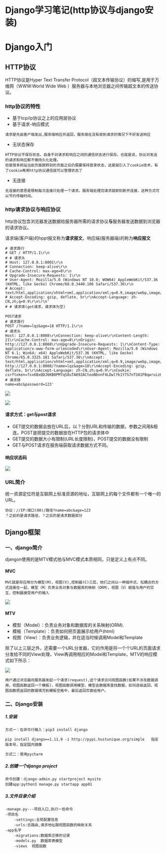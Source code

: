 # Django学习笔记(http协议与django安装)

# Django入门

## HTTP协议

HTTP协议是Hyper Text Transfer Protocol（超文本传输协议）的缩写,是用于万维网（WWW:World Wide Web ）服务器与本地浏览器之间传输超文本的传送协议。

### http协议的特性

- 基于tcp/ip协议之上的应用层协议
- 基于请求-响应模式

```
请求是先由客户端发出,服务端响应并返回，服务端在没有收到请求的情况下不好发送响应
```

- 无状态保存

```
HTTP协议不保存状态，自身不对请求和响应之间的通信状态进行保存。也就是说，协议对发送的请求和响应都不做持久化处理。
但是很多网站当前页面跳转别的页面之后仍需要保持登录状态，这是就引入了cookie技术，有了cookie再用http协议通信就可以管理状态了
```

- 无连接

```
无连接的意思是限制每次连接只处理一个请求。服务端处理完请求就即刻断开连接，这种方式可以节约传输时间。
```

### http请求协议与响应协议

http协议包含浏览器发送数据给服务器所需的请求协议**与**服务器发送数据到浏览器的请求协议。

请求端(客户端)的hppt报文称为**请求报文**，响应端(服务器端)的称为**响应报文**

```
# 请求首行
# GET / HTTP/1.1\r\n
# # 请求头
# Host: 127.0.0.1:8001\r\n
# Connection: keep-alive\r\n
# Cache-Control: max-age=0\r\n
# Upgrade-Insecure-Requests: 1\r\n
# User-Agent: Mozilla/5.0 (Windows NT 10.0; WOW64) AppleWebKit/537.36 (KHTML, like Gecko) Chrome/68.0.3440.106 Safari/537.36\r\n
# Accept: text/html,application/xhtml+xml,application/xml;q=0.9,image/webp,image/apng,*/*;q=0.8\r\n
# Accept-Encoding: gzip, deflate, br\r\nAccept-Language: zh-CN,zh;q=0.9\r\n\r\n'
# # 请求体(get请求，请求体为空)

POST请求
# 请求首行
POST /?name=lqz&age=18 HTTP/1.1\r\n
# 请求头
Host: 127.0.0.1:8008\r\nConnection: keep-alive\r\nContent-Length: 21\r\nCache-Control: max-age=0\r\nOrigin: http://127.0.0.1:8008\r\nUpgrade-Insecure-Requests: 1\r\nContent-Type: application/x-www-form-urlencoded\r\nUser-Agent: Mozilla/5.0 (Windows NT 6.1; Win64; x64) AppleWebKit/537.36 (KHTML, like Gecko) Chrome/65.0.3325.181 Safari/537.36\r\nAccept: text/html,application/xhtml+xml,application/xml;q=0.9,image/webp,image/apng,*/*;q=0.8\r\nReferer: http://127.0.0.1:8008/?name=lqz&age=18\r\nAccept-Encoding: gzip, deflate, br\r\nAccept-Language: zh-CN,zh;q=0.9\r\nCookie: csrftoken=7xx6BxQDJ6KB0PM7qS8uTA892ACtooNbnnF4LDwlYk1Y7S7nTS81FBqwruizHsxF\r\n\r\n
# 请求体
name=abc&password=123'
```

![](https://img2018.cnblogs.com/blog/1285461/201811/1285461-20181106094151747-1175090451.jpg)

![](https://img2018.cnblogs.com/blog/1285461/201811/1285461-20181106094200706-1683678595.png)

#### 请求方式：get与post请求

- GET提交的数据会放在URL后，以？分割URL和传输的数据，参数之间用&相连。POST是把提交的数据放在HTTP包的请求体中
- GET提交的数据大小有限制(URL长度限制)，POST提交的数据没有限制
- GET与POST请求在服务端获取请求数据方式不同。

#### 响应状态码

![](https://img2018.cnblogs.com/blog/1285461/201811/1285461-20181106094218787-1026413200.png)

### URL简介

统一资源定位符是互联网上标准资源的地址，互联网上的每个文件都有一个唯一的URL。                                                                                                                                                                                                                                                                                                

```
协议：//IP:端口(80)/路径?name=abc&age=123
？之前的是请求路径，？之后的是请求数据部分
```

## Django框架

### 一、django简介

djangon使用的是MTV模式他与MVC模式本质相同，只是定义上有点不同。

#### MVC

```
MVC就是将应用分为模型(M)，视图(V),控制器(C)三层，他们之间以一种插件式、松耦合的方式连接在一起，模型（M）负责业务对象与数据库的映射（ORM），视图（V）赋值与用户的交互，控制器接受用户的输入
```

![](https://img2018.cnblogs.com/blog/1285461/201811/1285461-20181106094259204-285920506.png)

#### MTV

- 模型（Model）：负责业务对象和数据库的关系映射(ORM).
- 模板（Template）：负责如何把页面展示给用户(html)
- 视图（View）：负责业务逻辑，并在适当时候调用Model和Template

除了以上三层之外，还需要一个URL分发器，它的作用是将一个个URL的页面请求分发给不同的View处理，View再调用相应的Model和Template，MTV的响应模式如下所示：

![](https://img2018.cnblogs.com/blog/1285461/201811/1285461-20181106094238610-1433967340.png)

```
用户通过浏览器向服务器发起一个请求(request),这个请求访问视图函数(如果不涉及数据调用，视图函数返回一个模板)，视图函数调用模型，模型去数据库查找数据，如何逐级返回，视图函数把返回的数据填充到模板空格中，最后返回页面给用户。
```

### 二、Django安装

##### 1.安装

```
方式一：在命令行输入：pip3 install django

pip install django==1.11.9 -i http://pypi.hustunique.org/simple   指定版本号，指定国内镜像

方式二：使用pycharm
```

##### 2.创建一个django project

```
命令创建：django-admin.py startproject mysite
创建app:python3 manage.py startapp app01
```

##### 3.文件目录介绍

```
-manage.py---项目入口,执行一些命令
-项目名
	-settings:全局配置信息
	-urls:总路由,请求地址跟视图函数的映射关系
-app名字
	-migrations:数据库迁移的记录
	-models.py  数据库表模型
	-views  视图函数
```
